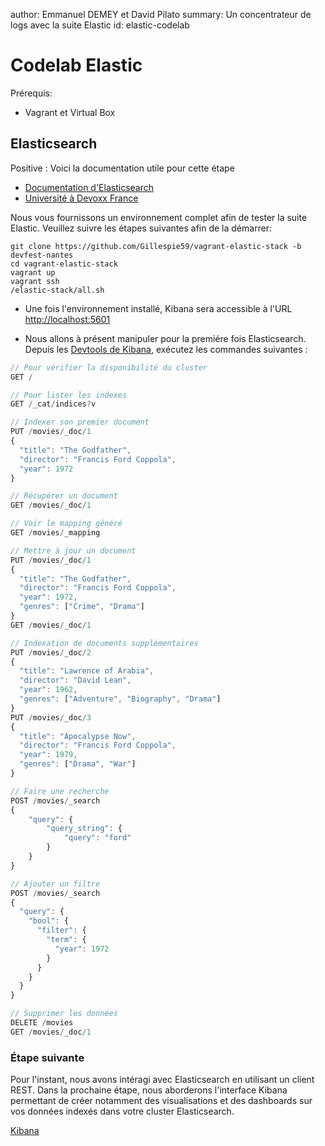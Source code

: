 author: Emmanuel DEMEY et David Pilato
summary: Un concentrateur de logs avec la suite Elastic
id: elastic-codelab

# Codelab Elastic

Prérequis:

- Vagrant et Virtual Box

## Elasticsearch

Positive
: Voici la documentation utile pour cette étape

- [Documentation d'Elasticsearch](https://www.elastic.co/guide/en/elasticsearch/reference/current/index.html)
- [Université à Devoxx France](https://www.youtube.com/watch?v=0J5Xt5CCQhQ)

Nous vous fournissons un environnement complet afin de tester la suite Elastic. Veuillez suivre les étapes suivantes afin de la démarrer:

```shell
git clone https://github.com/Gillespie59/vagrant-elastic-stack -b devfest-nantes
cd vagrant-elastic-stack
vagrant up
vagrant ssh
/elastic-stack/all.sh
```

- Une fois l'environnement installé, Kibana sera accessible à l'URL [http://localhost:5601](http://localhost:5601)

- Nous allons à présent manipuler pour la premiére fois Elasticsearch. Depuis les [Devtools de Kibana](<http://localhost:5601/app/kibana#/dev_tools/console?_g=()>), exécutez les commandes suivantes :

```js
// Pour vérifier la disponibilité du cluster
GET /

// Pour lister les indexes
GET /_cat/indices?v

// Indexer son premier document
PUT /movies/_doc/1
{
  "title": "The Godfather",
  "director": "Francis Ford Coppola",
  "year": 1972
}

// Récupérer un document
GET /movies/_doc/1

// Voir le mapping généré
GET /movies/_mapping

// Mettre à jour un document
PUT /movies/_doc/1
{
  "title": "The Godfather",
  "director": "Francis Ford Coppola",
  "year": 1972,
  "genres": ["Crime", "Drama"]
}
GET /movies/_doc/1

// Indexation de documents supplémentaires
PUT /movies/_doc/2
{
  "title": "Lawrence of Arabia",
  "director": "David Lean",
  "year": 1962,
  "genres": ["Adventure", "Biography", "Drama"]
}
PUT /movies/_doc/3
{
  "title": "Apocalypse Now",
  "director": "Francis Ford Coppola",
  "year": 1979,
  "genres": ["Drama", "War"]
}

// Faire une recherche
POST /movies/_search
{
    "query": {
        "query_string": {
            "query": "ford"
        }
    }
}

// Ajouter un filtre
POST /movies/_search
{
  "query": {
    "bool": {
      "filter": {
        "term": {
          "year": 1972
        }
      }
    }
  }
}

// Supprimer les données
DELETE /movies
GET /movies/_doc/1
```

### Étape suivante

Pour l'instant, nous avons intéragi avec Elasticsearch en utilisant un client REST. Dans la prochaine étape, nous aborderons l'interface Kibana permettant de créer notamment des visualisations et des dashboards sur vos données indexés dans votre cluster Elasticsearch.

[Kibana](https://github.com/Gillespie59/codelab-elastic/tree/devfest-nantes/steps/step1.md)
